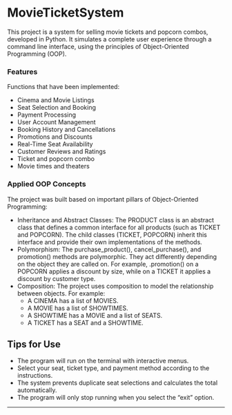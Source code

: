 # MovieTicketSystem
This project is a system for selling movie tickets and popcorn combos, developed in Python. It simulates a complete user experience through a command line interface, using the principles of Object-Oriented Programming (OOP).
### Features
Functions that have been implemented:
* Cinema and Movie Listings
* Seat Selection and Booking
* Payment Processing
* User Account Management
* Booking History and Cancellations
* Promotions and Discounts
* Real-Time Seat Availability
* Customer Reviews and Ratings
* Ticket and popcorn combo
* Movie times and theaters


### Applied OOP Concepts
The project was built based on important pillars of Object-Oriented Programming:
* Inheritance and Abstract Classes: The PRODUCT class is an abstract class that defines a common interface for all products (such as TICKET and POPCORN). The child classes (TICKET, POPCORN) inherit this interface and provide their own implementations of the methods.
* Polymorphism: The purchase_product(), cancel_purchase(), and promotion() methods are polymorphic. They act differently depending on the object they are called on. For example, .promotion() on a POPCORN applies a discount by size, while on a TICKET it applies a discount by customer type.
* Composition: The project uses composition to model the relationship between objects. For example:
    * A CINEMA has a list of MOVIES.
    * A MOVIE has a list of SHOWTIMES.
    * A SHOWTIME has a MOVIE and a list of SEATS.
    * A TICKET has a SEAT and a SHOWTIME.
  


## Tips for Use

- The program will run on the terminal with interactive menus.
- Select your seat, ticket type, and payment method according to the instructions.
- The system prevents duplicate seat selections and calculates the total automatically.
- The program will only stop running when you select the “exit” option.

---
